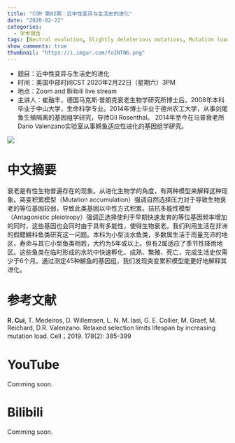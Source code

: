 ```yaml
---
title: "CGM 第82期：近中性变异与生活史的进化"
date: "2020-02-22"
categories:
  - 学术报告
tags: [Neutral evolution, Slightly deleterious mutations, Mutation load, Life history, Fish]
show_comments: true
thumbnail: "https://i.imgur.com/foINTN6.png"
---
```


- 题目：近中性变异与生活史的进化
- 时间：美国中部时间CST 2020年2月22日（星期六）3PM 
- 地点：Zoom and Bilibili live stream
- 主讲人：崔融丰，德国马克斯·普朗克衰老生物学研究所博士后。2008年本科毕业于中山大学，生命科学专业。2014年博士毕业于德州农工大学，从事剑尾鱼生殖隔离的基因组学研究，导师Gil Rosenthal。 2014年至今在马普衰老所Dario Valenzano实验室从事鳉鱼适应性进化的基因组学研究。

![](https://i.imgur.com/8Ju777l.png)

# 中文摘要

衰老是有性生物普遍存在的现象。从进化生物学的角度，有两种模型来解释这种现象。突变积累模型（Mutation accumulation）强调自然选择压力对于导致生物衰老的等位基因较弱，导致此类基因以中性方式积累。拮抗多能性模型（Antagonistic pleiotropy）强调正选择使利于早期快速发育的等位基因频率增加的同时，这些基因也会同时由于具有多能性，使得生物衰老。我们利用生活在非洲的假鳃鱂科鱼类研究这一问题。本科为小型淡水鱼类，多数属生活于雨量充沛的地区，寿命与其它小型鱼类相若，大约为5年或以上。但有2属适应了季节性降雨地区。这些鱼类在临时形成的水坑中快速孵化、成熟、繁殖、死亡，完成生活史仅需少于6个月。通过测定45种鱂鱼的基因组，我们发现突变累积模型能更好地解释其进化。

# 参考文献

**R. Cui**, T. Medeiros, D. Willemsen, L. N. M. Iasi, G. E. Collier, M. Graef, M. Reichard, D.R. Valenzano. Relaxed selection limits lifespan by increasing mutation load. Cell；2019. 178(2): 385-399

# YouTube
Comming soon.

# Bilibili
Comming soon.

